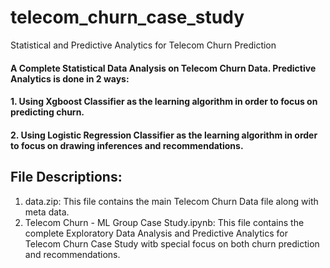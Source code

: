 # telecom_churn_case_study
Statistical and Predictive Analytics for Telecom Churn Prediction
#### A Complete Statistical Data Analysis on Telecom Churn Data. Predictive Analytics is done in 2 ways:
#### 1. Using Xgboost Classifier as the learning algorithm in order to focus on predicting churn.
#### 2. Using Logistic Regression Classifier as the learning algorithm in order to focus on drawing inferences and recommendations.

## File Descriptions:
1. data.zip: This file contains the main Telecom Churn Data file along with meta data.
2. Telecom Churn - ML Group Case Study.ipynb: This file contains the complete Exploratory Data Analysis and Predictive Analytics for Telecom Churn Case Study witb special focus on both churn prediction and recommendations.
